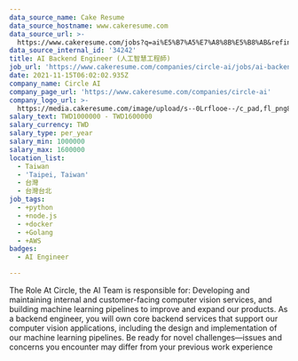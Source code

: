 ```yaml
---
data_source_name: Cake Resume
data_source_hostname: www.cakeresume.com
data_source_url: >-
  https://www.cakeresume.com/jobs?q=ai%E5%B7%A5%E7%A8%8B%E5%B8%AB&refinementList%5Blang_[…]y_type%5D=per_year&range%5Bsalary_range%5D%5Bmin%5D=1000000
data_source_internal_id: '34242'
title: AI Backend Engineer (人工智慧工程師)
job_url: 'https://www.cakeresume.com/companies/circle-ai/jobs/ai-backend-engineer'
date: 2021-11-15T06:02:02.935Z
company_name: Circle AI
company_page_url: 'https://www.cakeresume.com/companies/circle-ai'
company_logo_url: >-
  https://media.cakeresume.com/image/upload/s--0Lrflooe--/c_pad,fl_png8,h_200,w_200/v1636950571/bizhhtkoi9fqf0dmkeck.png
salary_text: TWD1000000 - TWD1600000
salary_currency: TWD
salary_type: per_year
salary_min: 1000000
salary_max: 1600000
location_list:
  - Taiwan
  - 'Taipei, Taiwan'
  - 台灣
  - 台灣台北
job_tags:
  - +python
  - +node.js
  - +docker
  - +Golang
  - +AWS
badges:
  - AI Engineer

---
```


The Role At Circle, the AI Team is responsible for: Developing and maintaining internal and customer-facing computer vision services, and building machine learning pipelines to improve and expand our products. As a backend engineer, you will own core backend services that support our computer vision applications, including the design and implementation of our machine learning pipelines. Be ready for novel challenges—issues and concerns you encounter may differ from your previous work experience 